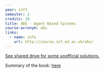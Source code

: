 ```yaml
---
year: inf3
semester: 2
credits: 10
title: ABS - Agent Based Systems
course-acronym: abs
links:
  - name: info
    url: http://course.inf.ed.ac.uk/abs/
---
```


<u>See shared drive for some unofficial solutions.</u>

Summary of the book: [here](https://drive.google.com/open?id=0B81_cQATQifeZ0NQTUdDVk1EVE0&authuser=0)
